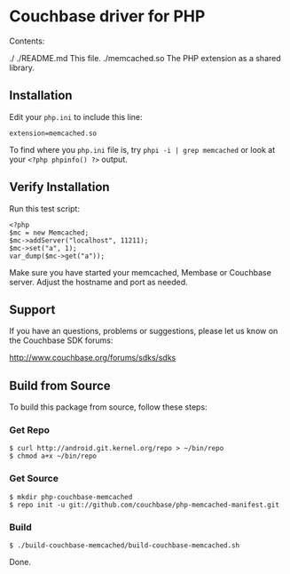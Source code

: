 # Couchbase driver for PHP

Contents:

  ./
  ./README.md       This file.
  ./memcached.so    The PHP extension as a shared library.


## Installation

Edit your `php.ini` to include this line:

    extension=memcached.so

To find where you `php.ini` file is, try `phpi -i | grep memcached` or look
at your `<?php phpinfo() ?>` output.


## Verify Installation

Run this test script:

    <?php
    $mc = new Memcached;
    $mc->addServer("localhost", 11211);
    $mc->set("a", 1);
    var_dump($mc->get("a"));

Make sure you have started your memcached, Membase or Couchbase server. Adjust
the hostname and port as needed.


## Support

If you have an questions, problems or suggestions, please let us know on the
Couchbase SDK forums:

http://www.couchbase.org/forums/sdks/sdks


## Build from Source

To build this package from source, follow these steps:

### Get Repo

    $ curl http://android.git.kernel.org/repo > ~/bin/repo
    $ chmod a+x ~/bin/repo

### Get Source

    $ mkdir php-couchbase-memcached
    $ repo init -u git://github.com/couchbase/php-memcached-manifest.git

### Build

    $ ./build-couchbase-memcached/build-couchbase-memcached.sh

Done.